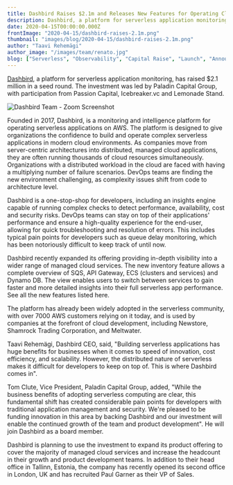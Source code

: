 ```yaml
---
title: Dashbird Raises $2.1m and Releases New Features for Operating Cloud-Based Serverless Apps
description: Dashbird, a platform for serverless application monitoring, has raised $2.1 million in a seed round. The investment was led by Paladin Capital Group, with participation from Passion Capital, Icebreaker.vc and Lemonade Stand. 
date: 2020-04-15T00:00:00.000Z
frontImage: "2020-04-15/dashbird-raises-2.1m.png"
thumbnail: "images/blog/2020-04-15/dashbird-raises-2.1m.png"
author: "Taavi Rehemägi"
author_image: "/images/team/renato.jpg"
blog: ["Serverless", "Observability", "Capital Raise", "Launch", "Announcement"]
---
```



[Dashbird](https://dashbird.io), a platform for serverless application monitoring, has raised $2.1 million in a seed round. The investment was led by Paladin Capital Group, with participation from Passion Capital, Icebreaker.vc and Lemonade Stand. 

![Dashbird Team - Zoom Screenshot](images/blog/2015-04-15/dashbird-team-zoom-screenshot.jpeg "Dashbird Team - Zoom Screenshot")


Founded in 2017, Dashbird, is a monitoring and intelligence platform for operating serverless applications on AWS. The platform is designed to give organizations the confidence to build and operate complex serverless applications in modern cloud environments. As companies move from server-centric architectures into distributed, managed cloud applications, they are often running thousands of cloud resources simultaneously. Organizations with a distributed workload in the cloud are faced with having a multiplying number of failure scenarios. DevOps teams are finding the new environment challenging, as complexity issues shift from code to architecture level. 

Dashbird is a one-stop-shop for developers, including an insights engine capable of running complex checks to detect performance, availability, cost and security risks. DevOps teams can stay on top of their applications' performance and ensure a high-quality experience for the end-user, allowing for quick troubleshooting and resolution of errors. This includes typical pain points for developers such as queue delay monitoring, which has been notoriously difficult to keep track of until now.  

Dashbird recently expanded its offering providing in-depth visibility into a wider range of managed cloud services. The new inventory feature allows a complete overview of SQS, API Gateway, ECS (clusters and services) and Dynamo DB. The view enables users to switch between services to gain faster and more detailed insights into their full serverless app performance. See all the new features listed here.

The platform has already been widely adopted in the serverless community, with over 7000 AWS customers relying on it today, and is used by companies at the forefront of cloud development, including Newstore, Shamrock Trading Corporation, and Meltwater. 

Taavi Rehemägi, Dashbird CEO, said, "Building serverless applications has huge benefits for businesses when it comes to speed of innovation, cost efficiency, and scalability. However, the distributed nature of serverless makes it difficult for developers to keep on top of. This is where Dashbird comes in".

Tom Clute, Vice President, Paladin Capital Group, added, "While the business benefits of adopting serverless computing are clear, this fundamental shift has created considerable pain points for developers with traditional application management and security. We're pleased to be funding innovation in this area by backing Dashbird and our investment will enable the continued growth of the team and product development". He will join Dashbird as a board member.

Dashbird is planning to use the investment to expand its product offering to cover the majority of managed cloud services and increase the headcount in their growth and product development teams. In addition to their head office in Tallinn, Estonia, the company has recently opened its second office in London, UK and has recruited Paul Garner as their VP of Sales.

